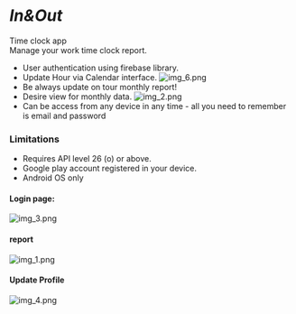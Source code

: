 # **_In&Out_**

Time clock app  
Manage your work time clock report.
* User authentication using firebase library.
* Update Hour via Calendar interface.
  ![img_6.png](app/img_6.png)
* Be always update on tour monthly report!
* Desire view for monthly data.
![img_2.png](app/img_2.png)
* Can be access from any device in any time - all you need to remember is email and password

### Limitations
 - Requires API level 26 (o) or above.
 - Google play account registered in your device.
 - Android OS only

#### Login page:
![img_3.png](app/img_3.png)

#### report
![img_1.png](app/img_1.png)

#### Update Profile

![img_4.png](app/img_4.png)